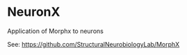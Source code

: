 # NeuronX
Application of Morphx to neurons

See: https://github.com/StructuralNeurobiologyLab/MorphX
